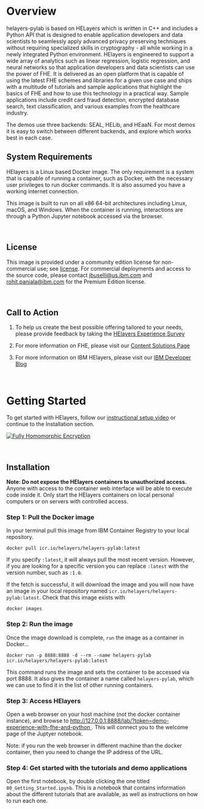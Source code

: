 # Overview

helayers-pylab is based on HELayers which is written in C++ and includes a Python API that is designed to enable application developers and data scientists to seamlessly apply advanced privacy preserving techniques without requiring specialized skills in cryptography - all while working in a newly integrated Python environment. HElayers is engineered to support a wide array of analytics such as linear regression, logistic regression, and neural networks so that application developers and data scientists can use the power of FHE. It is delivered as an open platform that is capable of using the latest FHE schemes and libraries for a given use case and ships with a multitude of tutorials and sample applications that highlight the basics of FHE and how to use this technology in a practical way. Sample applications include credit card fraud detection, encrypted database search, text classification, and various examples from the healthcare industry.

The demos use three backends: SEAL, HELib, and HEaaN. For most demos it is easy to switch between different backends, and explore which works best in each case.

## System Requirements

HElayers is a Linux based Docker image. The only requirement is a system that is capable of running a container, such as Docker, with the necessary user privileges to run docker commands. It is also assumed you have a working internet connection.

This image is built to run on all x86 64-bit architectures including Linux, macOS, and Windows.  When the container is running, interactions are through a Python Jupyter notebook accessed via the browser.

<br />

## License

This image is provided under a community edition license for non-commercial use; see [license](https://ibm.box.com/s/zfl6rt2p09811nyy8yow8t3mpsmkmsw6).
For commercial deployments and access to the source code, please contact jbuselli@us.ibm.com and rohit.panjala@ibm.com for the Premium Edition license.

<br />

## Call to Action
1. To help us create the best possible offering tailored to your needs, please provide feedback by taking the [HElayers Experience Survey](https://www.surveygizmo.com/s3/6494169/IBM-HElayers-SDK-Survey)

2. For more information on FHE, please visit our <a href="https://www.ibm.com/support/z-content-solutions/fully-homomorphic-encryption//" target=”_blank”>Content Solutions Page</a>

3. For more information on IBM HElayers, please visit our <a href="https://developer.ibm.com/blogs/secure-ai-workloads-using-fully-homomorphic-encrypted-data/" target=”_blank”>IBM Developer Blog</a>

<br />

# Getting Started

To get started with HElayers, follow our [instructional setup video](https://www.youtube.com/watch?v=_bEMWffloas&ab_channel=IBMResearch) or continue to the Installation section.

[![Fully Homomorphic Encryption](http://img.youtube.com/vi/_bEMWffloas/0.jpg)](https://www.youtube.com/watch?v=_bEMWffloas "Getting Started with HELayers")

<br />

## Installation

**Note: Do not expose the HElayers containers to unauthorized access.** Anyone with access to the container web interface will be able to execute code inside it. Only start the HElayers containers on local personal computers or on servers with controlled access.

### Step 1: Pull the Docker image

In your terminal pull this image from IBM Container Registry to your local repository.

    docker pull icr.io/helayers/helayers-pylab:latest

If you specify `:latest`, it will always pull the most recent version.  However, if you are looking for a specific version you can replace `:latest` with the version number, such as `:1.0`.

If the fetch is successful, it will download the image and you will now have an image in your local repository named `icr.io/helayers/helayers-pylab:latest`.  Check that this image exists with

    docker images


### Step 2: Run the image

Once the image download is complete, `run` the image as a container in Docker...

    docker run -p 8888:8888 -d --rm --name helayers-pylab icr.io/helayers/helayers-pylab:latest

This command runs the image and sets the container to be accessed via port 8888.  It also gives the container a name called `helayers-pylab`, which we can use to find it in the list of other running containers.

### Step 3: Access HElayers

Open a web browser on your host machine (not the docker container instance), and browse to [http://127.0.0.1:8888/lab/?token=demo-experience-with-fhe-and-python ](http://127.0.0.1:8888/lab/?token=demo-experience-with-fhe-and-python ).  This will connect you to the welcome page of the Juptyer notebook.

Note: if you run the web browser in different machine than the docker container, then you need to change the IP address of the URL.

### Step 4: Get started with the tutorials and demo applications

Open the first notebook, by double clicking the one titled `00_Getting_Started.ipynb`.  This is a notebook that contains information about the different tutorials that are available, as well as instructions on how to run each one.
